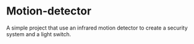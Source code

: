 # Motion-detector
A simple project that use an infrared motion detector to create a security system and a light switch.
